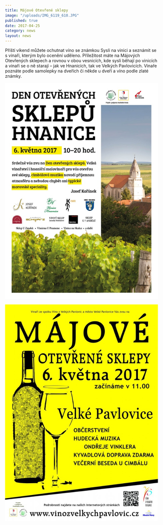 ```yaml
---
title: Májové Otevřené sklepy
image: "/uploads/IMG_6119_610.JPG"
published: true
date: 2017-04-25
category: news
layout: news
---
```

Příští víkend můžete ochutnat víno se známkou Sysli na vinici a seznámit
se s vinaři, kterým bylo ocenění uděleno. Příležitost máte na Májových
Otevřených sklepech a rovnou v obou vesnicích, kde sysli běhají po
vinicích a vinaři se o ně starají – jak ve Hnanicích, tak ve Velkých
Pavlovicích. Vinaře poznáte podle samolepky na dveřích či někde u dveří
a víno podle zlaté známky.

![](/uploads/OS_Hnanice_2017_610.jpg)

![](/uploads/125-plakat-majove2017_610.jpg)
